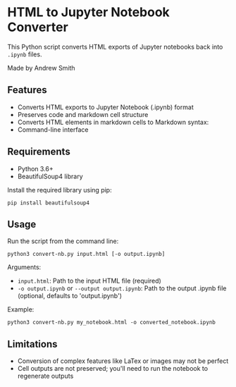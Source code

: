 # HTML to Jupyter Notebook Converter

This Python script converts HTML exports of Jupyter notebooks back into `.ipynb` files.

Made by Andrew Smith

## Features

- Converts HTML exports to Jupyter Notebook (.ipynb) format
- Preserves code and markdown cell structure
- Converts HTML elements in markdown cells to Markdown syntax:
- Command-line interface

## Requirements

- Python 3.6+
- BeautifulSoup4 library

Install the required library using pip:

```
pip install beautifulsoup4
```

## Usage

Run the script from the command line:

```
python3 convert-nb.py input.html [-o output.ipynb]
```

Arguments:

- `input.html`: Path to the input HTML file (required)
- `-o output.ipynb` or `--output output.ipynb`: Path to the output .ipynb file (optional, defaults to 'output.ipynb')

Example:

```
python3 convert-nb.py my_notebook.html -o converted_notebook.ipynb
```

## Limitations

- Conversion of complex features like LaTex or images may not be perfect
- Cell outputs are not preserved; you'll need to run the notebook to regenerate outputs

